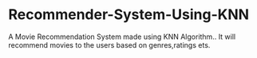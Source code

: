 # Recommender-System-Using-KNN
A Movie Recommendation System made using KNN Algorithm..
It will recommend movies to the users based on genres,ratings ets.


